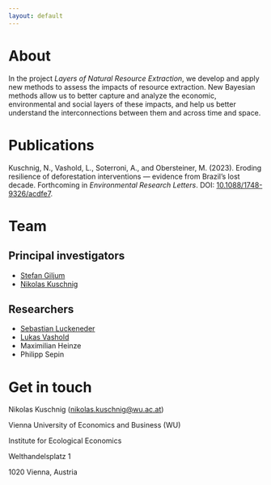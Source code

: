 ```yaml
---
layout: default
---
```


# About

In the project *Layers of Natural Resource Extraction*, we develop and apply new methods to assess the impacts of resource extraction. New Bayesian methods allow us to better capture and analyze the economic, environmental and social layers of these impacts, and help us better understand the interconnections between them and across time and space.

# Publications

Kuschnig, N., Vashold, L., Soterroni, A., and Obersteiner, M. (2023). Eroding resilience of deforestation interventions — evidence from Brazil’s lost decade. Forthcoming in *Environmental Research Letters*. DOI: [10.1088/1748-9326/acdfe7](https://doi.org/10.1088/1748-9326/acdfe7).

# Team

## Principal investigators

- [Stefan Giljum](https://www.wu.ac.at/ecolecon/institute/team/sgiljum/)
- [Nikolas Kuschnig](https://kuschnig.eu)

## Researchers

- [Sebastian Luckeneder](https://www.wu.ac.at/ecolecon/institute/team/luckeneder-sebastian-ba-bsc/)
- [Lukas Vashold](https://www.wu.ac.at/en/economics/people/vashold-l/)
- Maximilian Heinze
- Philipp Sepin

# Get in touch

Nikolas Kuschnig (<nikolas.kuschnig@wu.ac.at>)

Vienna University of Economics and Business (WU)

Institute for Ecological Economics

Welthandelsplatz 1

1020 Vienna, Austria
